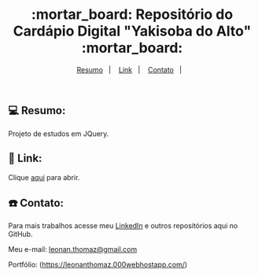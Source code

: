 <h1 align="center">
  :mortar_board: Repositório do Cardápio Digital "Yakisoba do Alto" :mortar_board:
</h1>

<p align="center">
<a href="#-projeto">Resumo</a>&nbsp;&nbsp;&nbsp;|&nbsp;&nbsp;&nbsp;
  <a href="#rocket-tecnologias">Link</a>&nbsp;&nbsp;&nbsp;|&nbsp;&nbsp;&nbsp;  
  <a href="#-layout">Contato</a>&nbsp;&nbsp;&nbsp;|&nbsp;&nbsp;&nbsp;
</p>

<br>

## 💻 Resumo:

 Projeto de estudos em JQuery.

## :rocket: Link:

Clique [aqui](https://github.com/leonanthomaz) para abrir.

## :telephone: Contato:

Para mais trabalhos acesse meu [LinkedIn](https://www.linkedin.com/in/leonan-thomaz-921027163/) e outros repositórios aqui no GitHub. 

Meu e-mail: leonan.thomaz@gmail.com

Portfólio: (https://leonanthomaz.000webhostapp.com/)
